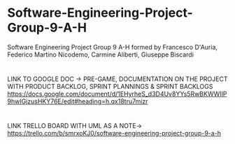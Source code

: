 # Software-Engineering-Project-Group-9-A-H
Software Engineering Project Group 9 A-H formed by Francesco D'Auria, Federico Martino Nicodemo, Carmine Aliberti, Giuseppe Biscardi
#

LINK TO GOOGLE DOC -> PRE-GAME, DOCUMENTATION ON THE PROJECT WITH PRODUCT BACKLOG, SPRINT PLANNINGS & SPRINT BACKLOGS
https://docs.google.com/document/d/1EHyrheS_d3D4Uv8YYs5RwBKWWIlP9hwIGjzusHKY76E/edit#heading=h.qx18tru7mizr

#
LINK TRELLO BOARD WITH UML AS A NOTE->
https://trello.com/b/smrxoKJ0/software-engineering-project-group-9-a-h

